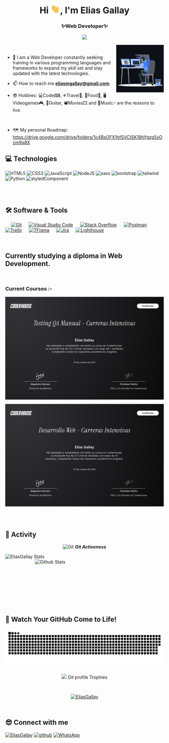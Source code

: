 
<h1 align="center">Hi <img src="https://github.com/EliasGallay/EliasGallay/blob/main/wave.gif" width="30px">, I'm Elias Gallay</h1>
<h3 align="center">✨Web Developer✨</h3>
<p align="center">
<a href="https://github.com/EliasGallay"><img src="https://readme-typing-svg.herokuapp.com?color=%2336BCF7&center=true&vCenter=true&lines=Hi,+Welcome+to+my+github+page;I'm+Elias+Gallay;I'm+Web+Developer"></a>
</p>

<p><img align="right" src="https://raw.githubusercontent.com/EliasGallay/EliasGallay/refs/heads/main/animation_500_kxa883sd.gif" alt="EliasGallay" width="30%"/></p>

<br>

- 🌱 I am a Web Developer constantly seeking training in various programming languages and frameworks to expand my skill set and stay updated with the latest technologies.

- 📫 How to reach me **eliasmgallay@gmail.com**.

- 😎 Hobbies: 💻Code⌨, ✈Travel🧳, 🍝Food🥘, 🖥Videogames🎮, 🎸Guitar, 📽Movies🎞 and 🎵Music🎶 are the reasons to live.

<br>

- 🗺️ My personal Roadmap: https://drive.google.com/drive/folders/1c4BsOFX1hfSVCISK19hYgzg5xOzm9q8X

## 💻 Technologies 

<div>
  <img  alt="HTML5" src="https://img.shields.io/badge/html5-%23E34F26.svg?style=for-the-badge&logo=html5&logoColor=white"/>
  <img  alt="CSS3" src="https://img.shields.io/badge/css3-%231572B6.svg?style=for-the-badge&logo=css3&logoColor=white"/>
  <img  alt="JavaScript" src="https://img.shields.io/badge/javascript-%23323330.svg?style=for-the-badge&logo=javascript&logoColor=%23F7DF1E"/>
  <img  alt="NodeJS" src="https://img.shields.io/badge/node.js-%2343853D.svg?style=for-the-badge&logo=node-dot-js&logoColor=white"/>
  <img  alt="sass" src ="https://img.shields.io/badge/Sass-CC6699?style=for-the-badge&logo=sass&logoColor=white"/>
  <img  alt="bootstrap" src ="https://img.shields.io/badge/Bootstrap-563D7C?style=for-the-badge&logo=bootstrap&logoColor=white"/>
  <img  alt="tailwind" src="https://img.shields.io/badge/Tailwind_CSS-38B2AC?style=for-the-badge&logo=tailwind-css&logoColor=white"/>
  <img  alt="Python" src ="https://img.shields.io/badge/Python-14354C?style=for-the-badge&logo=python&logoColor=white"/>
  <img  alt="styledComponent" src ="https://img.shields.io/badge/styled--components-DB7093?style=for-the-badge&logo=styled-components&logoColor=white"/>
  
 <br><br>
</div>

 ## 🛠️ Software & Tools
 
<p>
  &emsp;
    <a href="#"><img alt="Git" src="https://img.shields.io/badge/Git-F05032?style=for-the-badge&logo=git&logoColor=white"></a>
  &emsp;
    <a href="#"><img alt="Visual Studio Code" src="https://img.shields.io/badge/Visual_Studio_Code-0078D4?style=for-the-badge&logo=visual%20studio%20code&logoColor=white"></a>
  &emsp;
    <a href="#"><img alt="Stack Overflow" src="https://img.shields.io/badge/Stack_Overflow-FE7A16?style=for-the-badge&logo=stack-overflow&logoColor=white"></a>
  &emsp;
    <a href="#"><img alt="Postman" src="https://img.shields.io/badge/Postman-FF6C37?style=for-the-badge&logo=Postman&logoColor=white"></a>
  &emsp;
    <a href="#"><img alt="Trello" src="https://img.shields.io/badge/Trello-0052CC?style=for-the-badge&logo=trello&logoColor=white"></a>
  &emsp;
     <a href="#"><img alt="TFigma" src="https://img.shields.io/badge/Figma-F24E1E?style=for-the-badge&logo=figma&logoColor=white"></a>
  &emsp; 
   <a href="#"><img alt="Jira" src="https://img.shields.io/badge/Jira-0052CC?style=for-the-badge&logo=Jira&logoColor=white"></a>
  &emsp;
   <a href="#"><img alt="Lighthouse" src="https://img.shields.io/badge/Lighthouse-0052CC?style=for-the-badge&logo=Lighthouse&logoColor=white"></a>
  &emsp;
</p>
<br>

<h2>Currently studying a diploma in Web Development.</h2>

<br>
<h3>Current Courses :-</h3>    
<p><img align="center"
    src="https://github.com/EliasGallay/EliasGallay/blob/main/testing.png"
    alt="EliasGallay" 
    bg_color=#808080/></p>
    
<p><img align="center"
    src="https://github.com/EliasGallay/EliasGallay/blob/main/Desarrollo-Web.png"
    alt="EliasGallay" 
    bg_color=#808080/></p>

<br><br>

## 🚥 Activity

<p align="center">
 <img src="https://media.giphy.com/media/W5eoZHPpUx9sapR0eu/giphy.gif" width="30" alt="Git"/>&nbsp;<i><b>Git Activeness</b></i>
</p>
 
<p>
 <img align="left" src="https://github-readme-stats.vercel.app/api/top-langs?username=EliasGallay&langs_count=8&show_icons=true&locale=en&layout=compact&theme=chartreuse-dark" alt="EliasGallay Stats" />
</p>
<p>&nbsp;<img align="right" src="https://github-readme-stats.vercel.app/api?username=EliasGallay&show_icons=true&locale=en&theme=chartreuse-dark" alt="Github Stats" width="410"/>
</p>

<br><br><br><br><br><br><br><br>

## 🐍 Watch Your GitHub Come to Life!

![snake gif](https://github.com/EliasGallay/EliasGallay/blob/output/github-snake-dark.svg)
<br><br>
<p align="center">
 <img src="https://media.giphy.com/media/QaMcXSekUWx7aogAUr/giphy.gif" width="30" />&nbsp;Git profile Trophies
</p>
<br>


<p align="center">
 <a href="https://github.com/ryo-ma/github-profile-trophy">
  <img src="https://github-profile-trophy.vercel.app/?username=EliasGallay&layout=compact&theme=algolia" alt="EliasGallay" />
 </a>
</p>



</p>


<br>

## 😎 Connect with me
<p align="left">
  
<a href="https://www.linkedin.com/in/elias-gallay-077a6925a/"><img align="center" src="https://www.svgrepo.com/show/448234/linkedin.svg" alt="EliasGallay" height="30" width="40" /></a>
<a href="https://github.com/EliasGallay"> <img align="center" alt="github" src="https://www.svgrepo.com/show/217753/github.svg" height="30" width="40" /></a>
<a href="https://wa.me/3417204225"> <img align="center" alt="WhatsApp" src="https://www.svgrepo.com/show/354560/whatsapp.svg" height="30" width="40" /></a>
</p>
<br>

<br>




